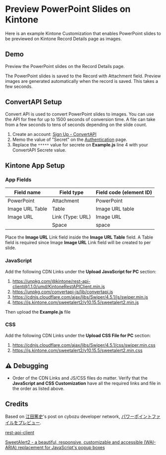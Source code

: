 # Preview PowerPoint Slides on Kintone

Here is an example Kintone Customization that enables PowerPoint slides to be previewed on Kintone Record Details page as images.

## Demo
Preview the PowerPoint slides on the Record Details page.

The PowerPoint slides is saved to the Record with Attachment field.
Preview images are generated automatically when the record is saved.
This takes a few seconds.

<!-- Gif here -->

## ConvertAPI Setup
Convert API is used to convert PowerPoint slides to images.
You can use the API for free for up to 1500 seconds of conversion time.
A file can take from a few seconds to tens of seconds depending on the slide count.

1. Create an account: [Sign Up - ConvertAPI](https://www.convertapi.com/a/signup)
2. Memo the value of "Secret" on the [Authentication](https://www.convertapi.com/a/auth) page.
3. Replace the `*****` value for secrete on **Example.js** line 4 with your ConvertAPI Secrete value.

## Kintone App Setup

### App Fields

| Field name      | Field type | Field code (element ID) |
| --------------- | ---------- | ----------------------- |
| PowerPoint      | Attachment | PowerPoint              |
| Image URL Table | Table      | Image URL table         |
| Image URL       | Link (Type: URL) | Image URL               |
|                 | Space      | space                   |

Place the **Image URL** Link field inside the **Image URL Table** field.
A Table field is required since Image **Image URL** Link field will be created to per slide.

### JavaScript
Add the following CDN Links under the **Upload JavaScript for PC** section:
1. <https://unpkg.com/@kintone/rest-api-client@1.1.0/umd/KintoneRestAPIClient.min.js>
2. <https://unpkg.com/convertapi-js/lib/convertapi.js>
3. <https://cdnjs.cloudflare.com/ajax/libs/Swiper/4.5.1/js/swiper.min.js>
4. <https://js.kintone.com/sweetalert2/v10.15.5/sweetalert2.min.js>

Then upload the **Example.js** file

### CSS
Add the following CDN Links under the **Upload CSS File for PC** section:
1. <https://cdnjs.cloudflare.com/ajax/libs/Swiper/4.5.1/css/swiper.min.css>
2. <https://js.kintone.com/sweetalert2/v10.15.5/sweetalert2.min.css>

## ⚠️ Debugging
  * Order of the CDN Links and JS/CSS files do matter. Verify that the **JavaScript and CSS Customization** have all the required links and file in the order as listed above.

## Credits
Based on [江田篤史](https://developer.cybozu.io/hc/ja/profiles/5826575706-%E6%B1%9F%E7%94%B0%E7%AF%A4%E5%8F%B2)'s post on cybozu developer network, [パワーポイントファイルをプレビュー](https://developer.cybozu.io/hc/ja/community/posts/900002839683-%E3%83%91%E3%83%AF%E3%83%BC%E3%83%9D%E3%82%A4%E3%83%B3%E3%83%88%E3%83%95%E3%82%A1%E3%82%A4%E3%83%AB%E3%82%92%E3%83%97%E3%83%AC%E3%83%93%E3%83%A5%E3%83%BC).

[rest-api-client](https://github.com/kintone/js-sdk/tree/master/packages/rest-api-client#references)

[SweetAlert2 - a beautiful, responsive, customizable and accessible (WAI-ARIA) replacement for JavaScript's popup boxes](https://sweetalert2.github.io/)
